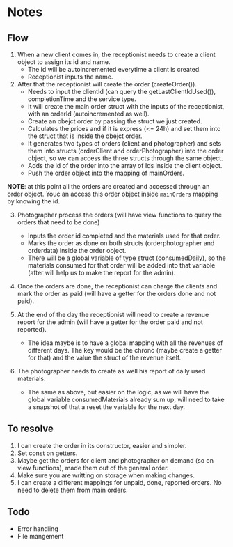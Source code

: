 # Notes

## Flow

1. When a new client comes in, the receptionist needs to create a client object to assign its id and name.
    - The id will be autoincremented everytime a client is created.
    - Receptionist inputs the name.
2. After that the receptionist will create the order (createOrder()).
    - Needs to input the clientId (can query the getLastClientIdUsed()), completionTime and the service type.
    - It will create the main order struct with the inputs of the receptionist, with an orderId (autoincremented as well).
    - Create an obejct order by passing the struct we just created.
    - Calculates the prices and if it is express (<= 24h) and set them into the struct that is inside the obejct order.
    - It generates two types of orders (client and photographer) and sets them into structs (orderClient and orderPhotographer) into the order object, so we can access the three structs through the same object.
    - Adds the id of the order into the array of Ids inside the client object.
    - Push the order object into the mapping of mainOrders.

**NOTE**: at this point all the orders are created and accessed through an order object. Youc an access this order object inside `mainOrders` mapping by knowing the id.

3. Photographer process the orders (will have view functions to query the orders that need to be done)
    - Inputs the order id completed and the materials used for that order.
    - Marks the order as done on both structs (orderphotographer and orderdata) inside the order object.
    - There will be a global variable of type struct (consumedDaily), so the materials consumed for that order will be added into that variable (after will help us to make the report for the admin).

4. Once the orders are done, the receptionist can charge the clients and mark the order as paid (will have a getter for the orders done and not paid).
5. At the end of the day the receptionist will need to create a revenue report for the admin (will have a getter for the order paid and not reported).
    - The idea maybe is to have a global mapping with all the revenues of different days. The key would be the chrono (maybe create a getter for that) and the value the struct of the revenue itself.
6. The photographer needs to create as well his report of daily used materials.
    - The same as above, but easier on the logic, as we will have the global variable consumedMaterials already sum up, will need to take a snapshot of that a reset the variable for the next day.







## To resolve
1. I can create the order in its constructor, easier and simpler.
2. Set const on getters.
3. Maybe get the orders for client and photographer on demand (so on view functions), made them out of the general order.
4. Make sure you are writting on storage when making changes.
5. I can create a different mappings for unpaid, done, reported orders. No need to delete them from main orders.

## Todo
- Error handling
- File mangement